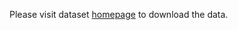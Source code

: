 Please visit dataset [homepage](https://github.com/fanq15/Few-Shot-Object-Detection-Dataset?tab=readme-ov-file) to download the data. 
